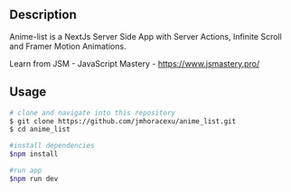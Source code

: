 ## Description
Anime-list is a NextJs Server Side App with Server Actions, Infinite Scroll and Framer Motion Animations.

Learn from JSM - JavaScript Mastery - https://www.jsmastery.pro/

##  Usage

```bash
# clone and navigate into this repository
$ git clone https://github.com/jmhoracexu/anime_list.git
$ cd anime_list

#install dependencies
$npm install

#run app
$npm run dev
```

